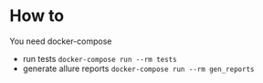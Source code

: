 How to
======
You need docker-compose
- run tests
`docker-compose run --rm tests`
- generate allure reports
`docker-compose run --rm gen_reports`
